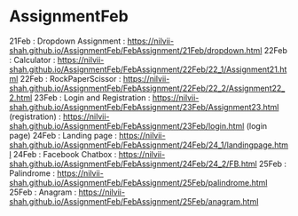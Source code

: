 # AssignmentFeb
21Feb : Dropdown Assignment : https://nilvii-shah.github.io/AssignmentFeb/FebAssignment/21Feb/dropdown.html
22Feb : Calculator : https://nilvii-shah.github.io/AssignmentFeb/FebAssignment/22Feb/22_1/Assignment21.html
22Feb : RockPaperScissor : https://nilvii-shah.github.io/AssignmentFeb/FebAssignment/22Feb/22_2/Assignment22_2.html
23Feb : Login and Registration : https://nilvii-shah.github.io/AssignmentFeb/FebAssignment/23Feb/Assignment23.html (registration)
                               : https://nilvii-shah.github.io/AssignmentFeb/FebAssignment/23Feb/login.html (login page)
24Feb : Landing page : https://nilvii-shah.github.io/AssignmentFeb/FebAssignment/24Feb/24_1/landingpage.html
24Feb : Facebook Chatbox : https://nilvii-shah.github.io/AssignmentFeb/FebAssignment/24Feb/24_2/FB.html
25Feb : Palindrome : https://nilvii-shah.github.io/AssignmentFeb/FebAssignment/25Feb/palindrome.html
25Feb : Anagram : https://nilvii-shah.github.io/AssignmentFeb/FebAssignment/25Feb/anagram.html
